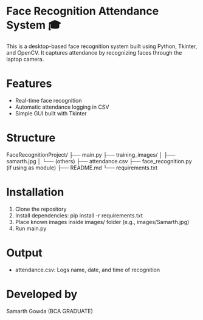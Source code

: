 # Face Recognition Attendance System 🎓

This is a desktop-based face recognition system built using Python, Tkinter, and OpenCV. It captures attendance by recognizing faces through the laptop camera.

# Features
- Real-time face recognition
- Automatic attendance logging in CSV
- Simple GUI built with Tkinter

# Structure 
FaceRecognitionProject/
├── main.py
├── training_images/
│   ├── samarth.jpg
│   └── (others)
├── attendance.csv
├── face_recognition.py (if using as module)
├── README.md
└── requirements.txt

# Installation
1. Clone the repository
2. Install dependencies:
pip install -r requirements.txt
3. Place known images inside images/ folder (e.g., images/Samarth.jpg)
4. Run main.py

# Output
- attendance.csv: Logs name, date, and time of recognition

# Developed by
Samarth Gowda (BCA GRADUATE)

